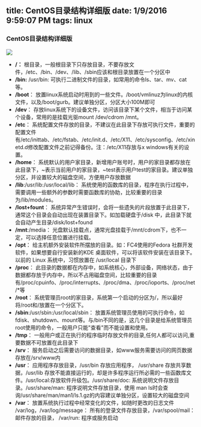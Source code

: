 title: CentOS目录结构详细版
date: 1/9/2016 9:59:07 PM 
tags: linux
---

 ###  CentOS目录结构详细版 ###

 ![](http://7xpw00.com1.z0.glb.clouddn.com/imageQQ%E6%88%AA%E5%9B%BE20160109220251.png)

 - **/：** 根目录，一般根目录下只存放目录，不要存放文件，/etc、/bin、/dev、/lib、/sbin应该和根目录放置在一个分区中
 - **/bin:** /usr/bin: 可执行二进制文件的目录，如常用的命令ls、tar、mv、cat等。
 - **/boot**： 放置linux系统启动时用到的一些文件。/boot/vmlinuz为linux的内核文件，以及/boot/gurb。建议单独分区，分区大小100M即可
 - **/dev**： 存放linux系统下的设备文件，访问该目录下某个文件，相当于访问某个设备，常用的是挂载光驱mount /dev/cdrom /mnt。
 - **/etc**： 系统配置文件存放的目录，不建议在此目录下存放可执行文件，重要的配置文件有/etc/inittab、/etc/fstab、/etc/init.d、/etc/X11、/etc/sysconfig、/etc/xinetd.d修改配置文件之前记得备份。注：/etc/X11存放与x windows有关的设置。
 - **/home**： 系统默认的用户家目录，新增用户账号时，用户的家目录都存放在此目录下，~表示当前用户的家目录，~test表示用户test的家目录。建议单独分区，并设置较大的磁盘空间，方便用户存放数据
 - **/lib**:/usr/lib:/usr/local/lib： 系统使用的函数库的目录，程序在执行过程中，需要调用一些额外的参数时需要函数库的协助，比较重要的目录为/lib/modules。
 - **/lost+fount**： 系统异常产生错误时，会将一些遗失的片段放置于此目录下，通常这个目录会自动出现在装置目录下。如加载硬盘于/disk 中，此目录下就会自动产生目录/disk/lost+found
 - **/mnt**:/media： 光盘默认挂载点，通常光盘挂载于/mnt/cdrom下，也不一定，可以选择任意位置进行挂载。
 - **/opt**： 给主机额外安装软件所摆放的目录。如：FC4使用的Fedora 社群开发软件，如果想要自行安装新的KDE 桌面软件，可以将该软件安装在该目录下。以前的 Linux 系统中，习惯放置在 /usr/local 目录下
 - **/proc**： 此目录的数据都在内存中，如系统核心，外部设备，网络状态，由于数据都存放于内存中，所以不占用磁盘空间，比较重要的目录有/proc/cpuinfo、/proc/interrupts、/proc/dma、/proc/ioports、/proc/net/*等
 - **/root**： 系统管理员root的家目录，系统第一个启动的分区为/，所以最好将/root和/放置在一个分区下。
 - **/sbin**:/usr/sbin:/usr/local/sbin： 放置系统管理员使用的可执行命令，如fdisk、shutdown、mount等。与/bin不同的是，这几个目录是给系统管理员root使用的命令，一般用户只能"查看"而不能设置和使用。
 - **/tmp**： 一般用户或正在执行的程序临时存放文件的目录,任何人都可以访问,重要数据不可放置在此目录下
 - **/srv**： 服务启动之后需要访问的数据目录，如www服务需要访问的网页数据存放在/srv/www内
 - **/usr**： 应用程序存放目录，/usr/bin 存放应用程序， /usr/share 存放共享数据，/usr/lib 存放不能直接运行的，却是许多程序运行所必需的一些函数库文件。/usr/local:存放软件升级包。/usr/share/doc: 系统说明文件存放目录。/usr/share/man: 程序说明文件存放目录，使用 man ls时会查询/usr/share/man/man1/ls.1.gz的内容建议单独分区，设置较大的磁盘空间
 - **/var**： 放置系统执行过程中经常变化的文件，如随时更改的日志文件 /var/log，/var/log/message： 所有的登录文件存放目录，/var/spool/mail： 邮件存放的目录， /var/run: 程序或服务启动